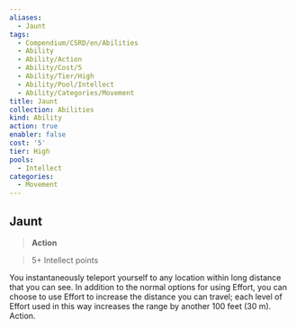 ```yaml
---
aliases:
  - Jaunt
tags:
  - Compendium/CSRD/en/Abilities
  - Ability
  - Ability/Action
  - Ability/Cost/5
  - Ability/Tier/High
  - Ability/Pool/Intellect
  - Ability/Categories/Movement
title: Jaunt
collection: Abilities
kind: Ability
action: true
enabler: false
cost: '5'
tier: High
pools:
  - Intellect
categories:
  - Movement
---
```

## Jaunt    
>**Action**    
>5+ Intellect points  
    
You instantaneously teleport yourself to any location within long distance that you can see. In addition to the normal options for using Effort, you can choose to use Effort to increase the distance you can travel; each level of Effort used in this way increases the range by another 100 feet (30 m). Action.